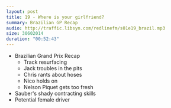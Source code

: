 ```yaml
---
layout: post
title: 19 - Where is your girlfriend?
summary: Brazilian GP Recap
audio: http://traffic.libsyn.com/redlinefm/s01e19_brazil.mp3
size: 30602014
duration: "00:52:43"
---
```


* Brazilian Grand Prix Recap
  * Track resurfacing
  * Jack troubles in the pits
  * Chris rants about hoses
  * Nico holds on
  * Nelson Piquet gets too fresh
* Sauber's shady contracting skills
* Potential female driver

<!-- more -->

<audio src="http://traffic.libsyn.com/redlinefm/s01e19_brazil.mp3" preload="none" />

[Download MP3](http://traffic.libsyn.com/redlinefm/s01e19_brazil.mp3)
